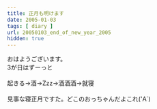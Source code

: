 ```yaml
---
title: 正月も明けます
date: 2005-01-03
tags: [ diary ]
url: 20050103_end_of_new_year_2005
hidden: true
---
```

おはようございます。<br />
3が日はずーっと<br />
<br />
起きる→酒→Zzz→酒酒酒→就寝<br />
<br />
見事な寝正月ですた。どこのおっちゃんだよこれ('A`)
